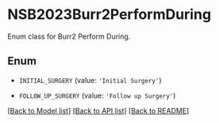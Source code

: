 # NSB2023Burr2PerformDuring

Enum class for Burr2 Perform During.

## Enum

* `INITIAL_SURGERY` (value: `'Initial Surgery'`)

* `FOLLOW_UP_SURGERY` (value: `'Follow up Surgery'`)

[[Back to Model list]](../README.md#documentation-for-models) [[Back to API list]](../README.md#documentation-for-api-endpoints) [[Back to README]](../README.md)


